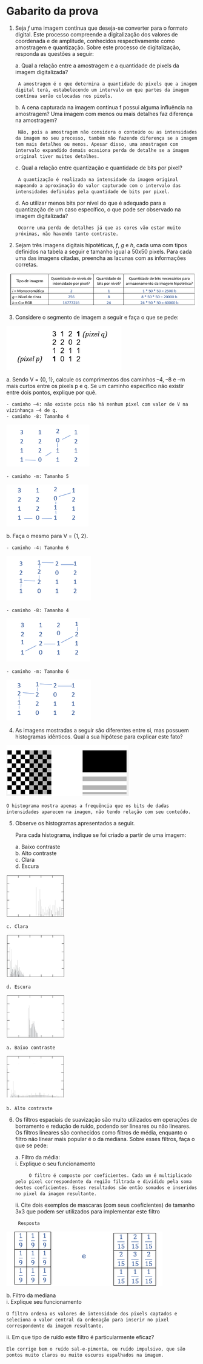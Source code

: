 # Gabarito da prova
1. Seja *f* uma imagem contínua que deseja-se converter para o formato digital. Este processo compreende a digitalização dos valores de coordenada e de amplitude, conhecidos respectivamente como amostragem e quantização. Sobre este processo de digitalização, responda as questões a seguir:

    a.	Qual a relação entre a amostragem e a quantidade de pixels da imagem digitalizada?

        A amostragem é o que determina a quantidade de pixels que a imagem digital terá, estabelecendo um intervalo em que partes da imagem contínua serão colocadas nos pixels.
    
    b.	A cena capturada na imagem contínua f possui alguma influência na amostragem? Uma imagem com menos ou mais detalhes faz diferença na amostragem?

        Não, pois a amostragem não considera o conteúdo ou as intensidades da imagem no seu processo, também não fazendo diferença se a imagem tem mais detalhes ou menos. Apesar disso, uma amostragem com intervalo expandido demais ocasiona perda de detalhe se a imagem original tiver muitos detalhes.
    
    c.	Qual a relação entre quantização e quantidade de bits por pixel?

        A quantização é realizada na intensidade da imagem original mapeando a aproximação do valor capturado com o intervalo das intensidades definidas pela quantidade de bits por pixel.
    
    d.	Ao utilizar menos bits por nível do que é adequado para a quantização de um caso específico, o que pode ser observado na imagem digitalizada?

        Ocorre uma perda de detalhes já que as cores vão estar muito próximas, não havendo tanto contraste.
    
2. Sejam três imagens digitais hipotéticas, *f*, *g* e *h*, cada uma com tipos definidos na tabela a seguir e tamanho igual a 50x50 pixels. Para cada uma das imagens citadas, preencha as lacunas com as informações corretas.

![Figura 1 da resposta da questão 2](https://github.com/talissonavila/IFCEMaracanau/blob/main/Ciencia_da_Computacao/Processamento_Digital_de_Imagens/2022_1/Avaliacao_1/imagens/pdi_2022_1_av1_resposta_2_i.PNG)

3. Considere o segmento de imagem a seguir e faça o que se pede:

![Figura da questão 3](https://github.com/talissonavila/IFCEMaracanau/blob/main/Ciencia_da_Computacao/Processamento_Digital_de_Imagens/2022_1/Avaliacao_1/imagens/pdi_2022_1_av1_pergunta_3_i.PNG)

a. Sendo V = {0, 1}, calcule os comprimentos dos caminhos –4, –8 e –m mais curtos entre os pixels p e q. Se um caminho específico não existir entre dois pontos, explique por quê.

    - caminho –4: não existe pois não há nenhum pixel com valor de V na vizinhança –4 de q.
    - caminho -8: Tamanho 4

![Figura 1 da resposta da questão 3 item a](https://github.com/talissonavila/IFCEMaracanau/blob/main/Ciencia_da_Computacao/Processamento_Digital_de_Imagens/2022_1/Avaliacao_1/imagens/pdi_2022_1_av1_resposta_3_a_i.PNG)

    - caminho -m: Tamanho 5

![Figura 2 da resposta da questão 3 item a](https://github.com/talissonavila/IFCEMaracanau/blob/main/Ciencia_da_Computacao/Processamento_Digital_de_Imagens/2022_1/Avaliacao_1/imagens/pdi_2022_1_av1_resposta_3_a_ii.PNG)

b.	Faça o mesmo para V = {1, 2}.

    - caminho -4: Tamanho 6

![Figura 1 da resposta da questão 3 item b](https://github.com/talissonavila/IFCEMaracanau/blob/main/Ciencia_da_Computacao/Processamento_Digital_de_Imagens/2022_1/Avaliacao_1/imagens/pdi_2022_1_av1_resposta_3_b_i.PNG)

    - caminho -8: Tamanho 4

![Figura 2 da resposta da questão 3 item b](https://github.com/talissonavila/IFCEMaracanau/blob/main/Ciencia_da_Computacao/Processamento_Digital_de_Imagens/2022_1/Avaliacao_1/imagens/pdi_2022_1_av1_resposta_3_b_ii.PNG)

    - caminho -m: Tamanho 6

![Figura 3 da resposta da questão 3 item b](https://github.com/talissonavila/IFCEMaracanau/blob/main/Ciencia_da_Computacao/Processamento_Digital_de_Imagens/2022_1/Avaliacao_1/imagens/pdi_2022_1_av1_resposta_3_b_iii.PNG)

4. As imagens mostradas a seguir são diferentes entre si, mas possuem histogramas idênticos. Qual a sua hipótese para explicar este fato?

![Figura 1 da questão 4](https://github.com/talissonavila/IFCEMaracanau/blob/main/Ciencia_da_Computacao/Processamento_Digital_de_Imagens/2022_1/Avaliacao_1/imagens/pdi_2022_1_av1_pergunta_4_i.png)

    O histograma mostra apenas a frequência que os bits de dadas intensidades aparecem na imagem, não tendo relação com seu conteúdo.

5. Observe os histogramas apresentados a seguir.

    Para cada histograma, indique se foi criado a partir de uma imagem:

    a.	Baixo contraste\
    b.	Alto contraste\
    c.	Clara\
    d.	Escura

![Figura 1 da questão 5](https://github.com/talissonavila/IFCEMaracanau/blob/main/Ciencia_da_Computacao/Processamento_Digital_de_Imagens/2022_1/Avaliacao_1/imagens/pdi_2022_1_av1_pergunta_5_i.png)

    c. Clara

![Figura 2 da questão 5](https://github.com/talissonavila/IFCEMaracanau/blob/main/Ciencia_da_Computacao/Processamento_Digital_de_Imagens/2022_1/Avaliacao_1/imagens/pdi_2022_1_av1_pergunta_5_ii.png)

    d. Escura

![Figura 3 da questão 5](https://github.com/talissonavila/IFCEMaracanau/blob/main/Ciencia_da_Computacao/Processamento_Digital_de_Imagens/2022_1/Avaliacao_1/imagens/pdi_2022_1_av1_pergunta_5_iii.png)

    a. Baixo contraste

![Figura 4 da questão 5](https://github.com/talissonavila/IFCEMaracanau/blob/main/Ciencia_da_Computacao/Processamento_Digital_de_Imagens/2022_1/Avaliacao_1/imagens/pdi_2022_1_av1_pergunta_5_iv.png)

    b. Alto contraste

6. Os filtros espaciais de suavização são muito utilizados em operações de borramento e redução de ruído, podendo ser lineares ou não lineares. Os filtros lineares são conhecidos como filtros de média, enquanto o filtro não linear mais popular é o da mediana. Sobre esses filtros, faça o que se pede:

    a.	Filtro da média:\
    i.	Explique o seu funcionamento

            O filtro é composto por coeficientes. Cada um é multiplicado pelo pixel correspondente da região filtrada e dividido pela soma destes coeficientes. Esses resultados são então somados e inseridos no pixel da imagem resultante.

    ii. Cite dois exemplos de mascaras (com seus coeficientes) de tamanho 3x3 que podem ser utilizados para implementar este filtro
        
        Resposta

![Figura 1 da resposta da questão 6 item a subitem ii](https://github.com/talissonavila/IFCEMaracanau/blob/main/Ciencia_da_Computacao/Processamento_Digital_de_Imagens/2022_1/Avaliacao_1/imagens/pdi_2022_1_av1_resposta_6_a_i.PNG)

b.	Filtro da mediana\
i.	Explique seu funcionamento

    O filtro ordena os valores de intensidade dos pixels captados e seleciona o valor central da ordenação para inserir no pixel correspondente da imagem resultante.

ii.	Em que tipo de ruído este filtro é particularmente eficaz?

    Ele corrige bem o ruído sal-e-pimenta, ou ruído impulsivo, que são pontos muito claros ou muito escuros espalhados na imagem.
